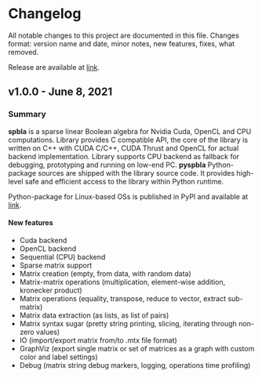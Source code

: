 # Changelog

All notable changes to this project are documented in this file.
Changes format: version name and date, minor notes, new features, fixes, what removed.

Release are available at [link](https://github.com/JetBrains-Research/spbla/releases). 

## v1.0.0 - June 8, 2021

### Summary 

**spbla** is a sparse linear Boolean algebra for Nvidia Cuda, OpenCL and CPU computations. 
Library provides C compatible API, the core of the library is written on C++ with
CUDA C/C++, CUDA Thrust and OpenCL for actual backend implementation. 
Library supports CPU backend as fallback for debugging, prototyping and running on low-end PC. 
**pyspbla** Python-package sources are shipped with the library source code. 
It provides high-level safe and efficient access to the library within Python runtime.

Python-package for Linux-based OSs is published in PyPI and available at [link](https://pypi.org/project/pyspbla/).

#### New features

- Cuda backend
- OpenCL backend
- Sequential (CPU) backend
- Sparse matrix support
- Matrix creation (empty, from data, with random data)
- Matrix-matrix operations (multiplication, element-wise addition, kronecker product)
- Matrix operations (equality, transpose, reduce to vector, extract sub-matrix)
- Matrix data extraction (as lists, as list of pairs)
- Matrix syntax sugar (pretty string printing, slicing, iterating through non-zero values)
- IO (import/export matrix from/to .mtx file format)
- GraphViz (export single matrix or set of matrices as a graph with custom color and label settings)
- Debug (matrix string debug markers, logging, operations time profiling)